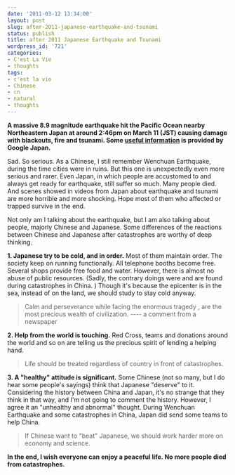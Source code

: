 ```yaml
---
date: '2011-03-12 13:34:00'
layout: post
slug: after-2011-japanese-earthquake-and-tsunami
status: publish
title: after 2011 Japanese Earthquake and Tsunami
wordpress_id: '721'
categories:
- C'est La Vie
- thoughts
tags:
- c'est la vie
- Chinese
- cn
- natural
- thoughts
---
```


**A massive 8.9 magnitude earthquake hit the Pacific Ocean nearby Northeastern Japan at around 2:46pm on March 11 (JST) causing damage with blackouts, fire and tsunami. Some [useful information](http://www.google.co.jp/intl/ja/crisisresponse/japanquake2011.html) is provided by Google Japan.**

Sad. So serious. As a Chinese, I still remember Wenchuan Earthquake, during the time cities were in ruins. But this one is unexpectedly even more serious and rarer. Even Japan, in which people are accustomed to and always get ready for earthquake, still suffer so much. Many people died. And scenes showed in videos from Japan about earthquake and tsunami are more horrible and more shocking. Hope most of them who affected or trapped survive in the end.

Not only am I talking about the earthquake, but I am also talking about people, majorly Chinese and Japanese. Some differences of the reactions between Chinese and Japanese after catastrophes are worthy of deep thinking.

**1. Japanese **try** to be cold, and in order.** Most of them maintain order. The society keep on running functionally. All telephone booths become free. Several shops provide free food and water. However, there is almost no abuse of public resources. (Sadly, the contrary doings were and are found during catastrophes in China. ) Though it's because the epicenter is in the sea, instead of on the land, we should study to stay cold anyway.


> Calm and perseverance while facing the enormous tragedy , are the most precious wealth of civilization.
---- a comment from a newspaper



**2. Help from the world is touching.** Red Cross, teams and donations around the world and so on are telling us the precious spirit of lending a helping hand.


> Life should be treated regardless of country in front of catastrophes.



**3. A "healthy" attitude is significant.** Some Chinese (not so many, but I do hear some people's sayings) think that Japanese "deserve" to it. Considering the history between China and Japan, it's no strange that they think in that way, and I'm not going to comment the history. However, I agree it an "unhealthy and abnormal" thought. During Wenchuan Earthquake and some catastrophes in China, Japan did send some teams to help China. 


> If Chinese want to "beat" Japanese, we should work harder more on economy and science.



**In the end, I wish everyone can enjoy a peaceful life. No more people died from catastrophes.**
